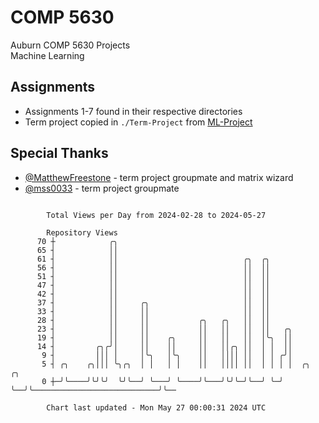 # COMP 5630
Auburn COMP 5630 Projects  
Machine Learning

## Assignments
- Assignments 1-7 found in their respective directories
- Term project copied in `./Term-Project` from [ML-Project](https://github.com/wumphlett/ML-Project)

## Special Thanks
- [@MatthewFreestone](https://github.com/MatthewFreestone) - term project groupmate and matrix wizard
- [@mss0033](https://github.com/mss0033) - term project groupmate

```

        Total Views per Day from 2024-02-28 to 2024-05-27

        Repository Views
      70 ┼            ╭╮
      65 ┤            ││
      61 ┤            ││                            ╭╮  ╭╮
      56 ┤            ││                            ││  ││
      51 ┤            ││                            ││  ││
      47 ┤            ││                            ││  ││
      42 ┤            ││                            ││  ││
      37 ┤            ││     ╭╮                     ││  ││
      33 ┤            ││     ││                     ││  ││
      28 ┤            ││     ││           ╭╮   ╭╮   ││  ││
      23 ┤            ││     ││           ││   ││   ││  ││   ╭╮
      19 ┤            ││     ││    ╭╮     ││   ││   ││  │╰╮  ││
      14 ┤         ╭╮╭╯│     ││    ││     ││   ││╭╮ ││  │ │  ││
       9 ┤         │││ │     │╰╮   │╰╮    ││   ││││ ││  │ │ ╭╯│
       5 ┤ ╭╮    ╭╮│││ ╰╮╭╮  │ │   │ │    ││   ││││ ││  │ │ │ │  ╭╮                            ╭╮
       0 ┼─╯╰────╯╰╯╰╯  ╰╯╰──╯ ╰───╯ ╰────╯╰───╯╰╯╰─╯╰──╯ ╰─╯ ╰──╯╰────────────────────────────╯╰──

        Chart last updated - Mon May 27 00:00:31 2024 UTC
        
```
